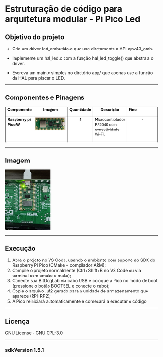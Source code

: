 # Estruturação de código para arquitetura modular - Pi Pico Led

## Objetivo do projeto

- Crie um driver led_embutido.c que use diretamente a API cyw43_arch.

- Implemente um hal_led.c com a função hal_led_toggle() que abstraia o driver.

- Escreva um main.c simples no diretório app/ que apenas use a função da HAL para piscar o LED.


---

## Componentes e Pinagens

![componentes_Pi_Pico_Led](https://github.com/nmarcal/Nicolas_Marcal_embarcatech_HBr_2025/blob/3ce7e2e6115050c1d91a3aea1d1f884df37e27f8/Projetos/Pi_Pico_Led/assets/lista_componentes1.jpg)

---

## Imagem

<img src="https://github.com/nmarcal/Nicolas_Marcal_embarcatech_HBr_2025/blob/00f1b14e7eae53b05ce703bc1f2951ce1bb5da4e/Projetos/Pi_Pico_Led/assets/pi_pico_led_1.jpg?raw=true" alt="imagem_1" width="150" height="200">

---

## Execução

1. Abra o projeto no VS Code, usando o ambiente com suporte ao SDK do Raspberry Pi Pico (CMake + compilador ARM);
2. Compile o projeto normalmente (Ctrl+Shift+B no VS Code ou via terminal com cmake e make);
3. Conecte sua BitDogLab via cabo USB e coloque a Pico no modo de boot (pressione o botão BOOTSEL e conecte o cabo);
4. Copie o arquivo .uf2 gerado para a unidade de armazenamento que aparece (RPI-RP2);
5. A Pico reiniciará automaticamente e começará a executar o código.
   
---

## Licença

GNU License - GNU GPL-3.0

---

### sdkVersion 1.5.1

